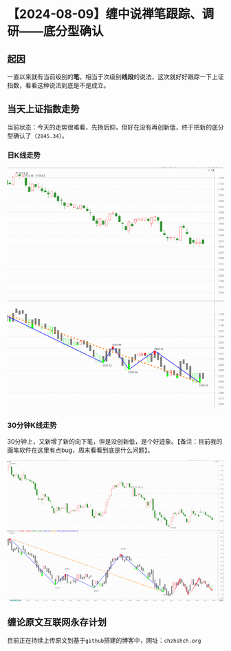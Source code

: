 # 【2024-08-09】缠中说禅笔跟踪、调研——底分型确认
## 起因

一直以来就有当前级别的**笔**，相当于次级别**线段**的说法，这次就好好跟踪一下上证指数，看看这种说法到底是不是成立。



## 当天上证指数走势

当前状态：今天的走势很难看，先扬后抑，但好在没有再创新低，终于把新的底分型确认了（`2845.34`）。



### 日K线走势

![](day\20240809.png)



### 30分钟K线走势

30分钟上，又新增了新的向下笔，但是没创新低，是个好迹象。【备注：目前我的画笔软件在这里有点bug，周末看看到底是什么问题】。



![](min30\20240809.png)



## 缠论原文互联网永存计划

目前正在持续上传原文到基于`github`搭建的博客中，网址：`chzhshch.org`



